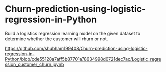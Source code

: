 # Churn-prediction-using-logistic-regression-in-Python
Build a logistics regression learning model on the given dataset to determine whether the customer will churn or not.


https://github.com/shubham199408/Churn-prediction-using-logistic-regression-in-Python/blob/cde55128a7aff5b87701a78634998d0721dec7ac/Logistic_regression_customer_churn.ipynb
